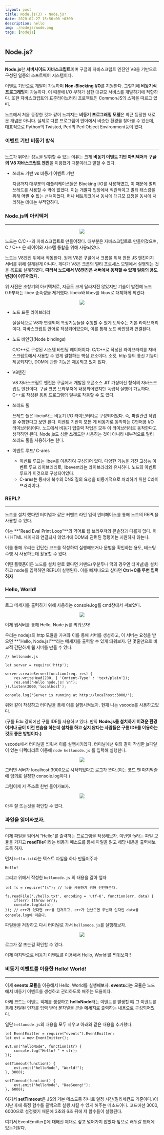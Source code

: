 ```yaml
---
layout: post
title: Node.js(3) - Node.js?
date: 2020-02-27 15:56:00 +0300
description: hello
img: ./nodejs/node.png
tags: [nodejs]
---
```


## Node.js?

---

**Node.js**란 **서버사이드 자바스크립트**이며 구글의 자바스크립트 엔진인 V8을 기반으로 구성된 일종의 소프트웨어 시스템이다.

이벤트 기반으로 개발이 가능하며 **Non-Blocking I/O**를 지원한다. 그렇기에 **비동기식 프로그래밍**이 가능하다. 이 때문에 I/O 부하가 심한 대규모 서비스를 개발하기에 적합하다. 또한 자바스크립트의 표준라이브러리 프로젝트인 CommonJS의 스펙을 따르고 있따.

노드에서 처음 등장한 것과 같이 느껴지는 **비동기 프로그래밍 모델**은 최근 등장한 새로운 개념은 아니다. 실제로 다른 프로그램이 언어에서 비슷한 환경을 찾아볼 수 있는데, 대표적으로 Python의 Twisted, Perl의 Perl Object Environment등이 있다.

### 이벤트 기반 비동기 방식

---

노드가 뛰어난 성능을 발휘할 수 있는 이유는 크게 **비동기 이벤트 기반 아키텍쳐**와 **구글의 V8 자바스크립트 엔진**을 이용했기 때문이라고 말할 수 있다.

- 쓰레드 기반 vs 비동기 이벤트 기반

  지금까지 대부분의 애플리케이션들은 Blocking I/O를 사용하였고, 이 때문에 멀티 쓰레드를 사용할 수 밖에 없었다. 이는 개발자 입장에서 직관적이고 멀티 태스킹을 위해 어쩔 수 없는 선택이었다. 허나 네트워크에서 동시에 대규모 요청을 동시에 처리하는 데에는 부적합하다.

### Node.js의 아키텍처

---

<center><img src="/assets/img/nodejs/2020-02-27-Node.js-공부(3)/1.png"></center>

노드는 C/C++과 자바스크립트로 만들어졌다. 대부분은 자바스크립트로 만들어졌으며, C / C++ 은 레이어와 시스템 통합을 위해 사용되었다.

노드는 V8엔진 위에서 작동한다. 원래 V8은 구글에서 크롬을 위해 만든 JS 엔진이지 서버를 위해 설계된게 아니다. 게다가 V8은 크롬의 멀티 프로세스 모델에서 실행되는 것을 목표로 설계하였다. **따라서 노드에서 V8엔진은 서버에서 동작할 수 있게 일종의 용도 변경이 이루어졌다.**

위 사진은 초창기의 아키텍처로, 지금도 크게 달라지진 않았지만 기술이 발전해 노드 0.9부터는 libev 종속성을 제거했다. libeio와 libev를 libuv로 대체하게 되었다.

<center><img src="/assets/img/nodejs/2020-02-27-Node.js-공부(3)/2.png"></center>

- 노드 표준 라이브러리

  실질적으로 V8과 연결되어 특정기능들을 수행할 수 있게 도와주는 기본 라이브러리이다. 자바스크립트 언어로 작성되어있으며, 이를 통해 노드 바인딩과 연결된다.

- 노드 바인딩(Node bindings)

  C/C++로 구성된 시스템 바인딩 레이어이다. C/C++로 작성된 라이브러리를 자바스크립트에서 사용할 수 있게 결합하는 핵심 요소이다. 소켓, http 등의 통신 기능이 제공되지만, DOM에 관한 기능은 제공되고 있지 않다.

- V8엔진

  V8 자바스크립트 엔진은 구글에서 개발된 오픈소스 JIT 가상머신 형식의 자바스크립트 엔진이다. 구글 크롬 브라우저에 내장되어있지만 독립적 실행이 가능하다. C++로 작성된 응용 프로그램의 일부로 작동할 수 도 있다.

- 쓰레드 풀

  쓰레드 플은 libeio라는 비동기 I/O 라이브러리로 구성되어있다. 즉, 파일관련 작업을 수행한다고 보면 된다. 이벤트 기반이 모든 게 비동기로 동작하는 C언어용 I/O 라이브러리이다. 노드에서 비동기 입출력 작업은 모두 이 라이브러리로 동작한다고 생각하면 된다. Node.js도 싱글 쓰레드만 사용하는 것이 아니라 내부적으로 멀티 쓰레드 풀을 사용하기는 한다.

- 이벤트 루프/ C-ares
  - 이벤트 루프는 ilbev를 이용하여 구성되어 있다. 다양한 기능을 가진 고성능 이벤트 루프 라이브러리로, libevent라는 라이브러리와 유사하다. 노드의 이벤트 루프가 이것으로 구성되어있다.
  - C-ares는 동시에 복수의 DNS 질의 요청을 비동기적으로 처리하기 위한 C라이브러리이다.

### REPL?

---

노드를 설치 했다면 터미널과 같은 커맨드 라인 입력 인터페이스를 통해 노드의 REPL을 사용할 수 있다.

이는 **"Read Eval Print Loop"**의 약어로 웹 브라우저의 콘솔창과 다를게 없다. 허나 HTML 페이지와 연결되지 않았기에 DOM과 관련된 명령어는 지원하지 않는다.

이를 통해 우리는 간단한 코드를 작성하여 실행해보거나 문법을 확인하는 용도, 테스팅 수행 시 사용하는데 활용할 수 있다.

어떤 플랫폼이든 노드를 설치 완료 했다면 커맨드(우분투나 맥의 경우엔 터미널)을 설치하고 node를 입력하면 REPL이 실행된다. 이를 빠져나오고 싶다면 **Ctrl+C를 두번 입력하자**

### Hello, World!

---

로그 메세지를 출력하기 위해 사용하는 console.log를 cmd창에서 써보았다.

<center><img src="/assets/img/nodejs/2020-02-27-Node.js-공부(3)/3.png"></center>

이제 웹서버를 통해 Hello, Node.js를 띄워보자!

우리는 nodejs의 http 모듈을 가져와 이를 통해 서버를 생성하고, 이 서버는 요청을 받으면 **"Hello, Node.js!"**라는 메세지를 출력할 수 있게 띄워보자. 단 몇줄만으로 비교적 간단하게 웹 서버를 만들 수 있다.

    // hellonode.js

    let server = require('http');

    server.createServer(function(req, res) {
        res.writeHead(200, { 'Content-Type' : 'text/plain'});
        res.end("Hello node.js! \n");
    }).listen(3000,'localhost');

    console.log('Server is running at http://localhost:3000/');

위와 같이 작성하고 터미널을 통해 이를 실행시켜보자. 현재 나는 vscode를 사용하고있다.

(구름 Edu 강의에선 구름 IDE를 사용하고 있다. 만약 **Node.js를 설치하기 어려운 환경이거나 굳이 이런 연습을 하는데 설치를 하고 싶지 않다는 사람들은 구름 IDE를 이용하는 것도 좋은 방법이다.)**

vscode에서 터미널을 띄워서 이를 실행시키겠다. 터미널에선 위와 같이 작성한 js파일이 있는 디렉터리로 이동해 `node hellonode.js` 를 입력해 실행한다.

<center><img src="/assets/img/nodejs/2020-02-27-Node.js-공부(3)/4.png"></center>

그러면 서버가 localhost:3000으로 시작되었다고 로그가 뜬다.(이는 코드 맨 마지막줄에 임의로 설정한 console.log이다.)

그럼이제 저 주소로 한번 들어가보자.

<center><img src="/assets/img/nodejs/2020-02-27-Node.js-공부(3)/5.png"></center>

아주 잘 뜨는것을 확인할 수 있다.

### 파일을 읽어와보자.

---

이제 파일을 읽어서 "Hello"를 출력하는 프로그램을 작성해보자. 이번엔 fs라는 파일 모듈을 가지고 **readFile**이라는 비동기 메소드를 통해 파일을 읽고 해당 내용을 출력해보도록 하자.

먼저 `hello.txt`라는 텍스트 파일을 하나 만들어주자

    Hello!

그리고 위에서 작성한 `hellonode.js` 의 내용을 갈아 엎자

    let fs = require("fs"); // fs를 사용하기 위해 선언해준다.

    fs.readFile('./hello.txt', encoding = 'utf-8', function(err, data) {
        if(err) {throw err};
        console.log(data);
    }); // err가 있다면 err를 던져주고, err가 안났으면 두번째 인자인 data를 console.log에 띄운다.

파일들을 저장하고 다시 터미널로 가서 `hellonode.js`를 실행해보자.

<center><img src="/assets/img/nodejs/2020-02-27-Node.js-공부(3)/6.png"></center>

로그가 잘 뜨는걸 확인할 수 있다.

이제 마지막으로 비동기 이벤트를 이용해서 Hello, World!를 띄워보자!!

### 비동기 이벤트를 이용한 Hello! World!

---

이제 **events 모듈**을 이용해서 Hello, World를 실행해보자. **events**라는 모듈은 노드에서 비동기 이벤트를 생성하고 관리하도록 해주는 모듈이다.

아래 코드는 이벤트 객체를 생성하고 **helloNode**라는 이벤트를 발생할 떄 그 이벤트를 통해 전달된 인자를 입력 받아 문자열을 콘솔 메세지로 출력하는 내용으로 구성되어있다.

일단 `hellonode.js`의 내용을 모두 지우고 아래와 같은 내용을 추가했다.

    let EventEmitter = require("events").EventEmitter;
    let evt = new EventEmitter();

    evt.on("helloNode", function(str) {
        console.log("Hello! " + str);
    });

    setTimeout(function() {
        evt.emit("helloNode", "World!");
    }, 3000);

    setTimeout(function() {
        evt.emit("helloNode", "DaeSeong!");
    }, 6000);

여기서 **setTimeout**은 JS의 기본 메소드중 하나로 일정 시간(밀리세컨드 기준이다.)이 지난 후에 특정 함수를 콜백으로 실행 시킬 수 있게 해주는 메소드이다. 코드에선 3000, 6000으로 설정했기 때문에 3초와 6초 뒤에 저 함수들이 실행된다.

여기서 EventEmitter()에 대해선 제대로 짚고 넘어가지 않았다 앞으로 배워갈 챕터에 있는거같다.
